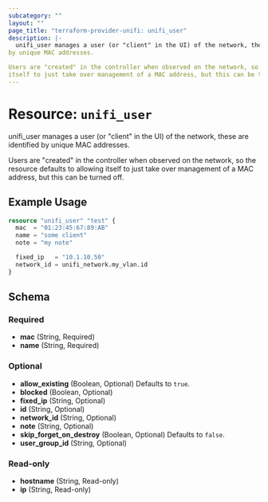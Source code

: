 ```yaml
---
subcategory: ""
layout: ""
page_title: "terraform-provider-unifi: unifi_user"
description: |-
  unifi_user manages a user (or "client" in the UI) of the network, these are identified
by unique MAC addresses.

Users are "created" in the controller when observed on the network, so the resource defaults to allowing
itself to just take over management of a MAC address, but this can be turned off.
---
```


# Resource: `unifi_user`

unifi_user manages a user (or "client" in the UI) of the network, these are identified
by unique MAC addresses.

Users are "created" in the controller when observed on the network, so the resource defaults to allowing
itself to just take over management of a MAC address, but this can be turned off.

## Example Usage

```terraform
resource "unifi_user" "test" {
  mac  = "01:23:45:67:89:AB"
  name = "some client"
  note = "my note"

  fixed_ip   = "10.1.10.50"
  network_id = unifi_network.my_vlan.id
}
```

## Schema

### Required

- **mac** (String, Required)
- **name** (String, Required)

### Optional

- **allow_existing** (Boolean, Optional) Defaults to `true`.
- **blocked** (Boolean, Optional)
- **fixed_ip** (String, Optional)
- **id** (String, Optional)
- **network_id** (String, Optional)
- **note** (String, Optional)
- **skip_forget_on_destroy** (Boolean, Optional) Defaults to `false`.
- **user_group_id** (String, Optional)

### Read-only

- **hostname** (String, Read-only)
- **ip** (String, Read-only)


